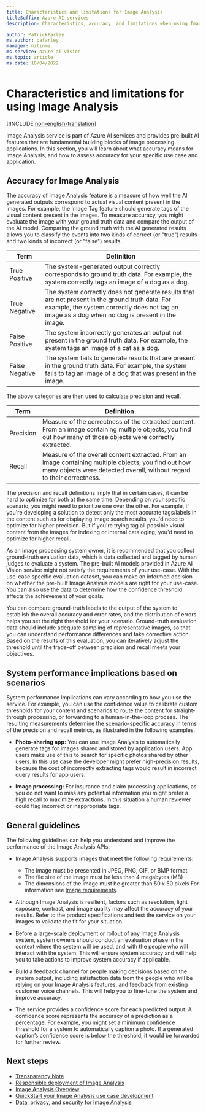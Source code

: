 ```yaml
---
title: Characteristics and limitations for Image Analysis
titleSuffix: Azure AI services
description: Characteristics, accuracy, and limitations when using Image Analysis service.

author: PatrickFarley
ms.author: pafarley
manager: nitinme
ms.service: azure-ai-vision
ms.topic: article
ms.date: 10/04/2022
---
```


# Characteristics and limitations for using Image Analysis

[!INCLUDE [non-english-translation](../includes/non-english-translation.md)]

Image Analysis service is part of Azure AI services and provides pre-built AI features that are fundamental building blocks of image processing applications. In this section, you will learn about what accuracy means for Image Analysis, and how to assess accuracy for your specific use case and application.

## Accuracy for Image Analysis

The accuracy of Image Analysis feature is a measure of how well the AI generated outputs correspond to actual visual content present in the images. For example, the Image Tag feature should generate tags of the visual content present in the images. To measure accuracy, you might evaluate the image with your ground truth data and compare the output of the AI model. Comparing the ground truth with the AI generated results allows you to classify the events into two kinds of correct (or "true") results and two kinds of incorrect (or "false") results.

| **Term** | **Definition** |
|----------|----------------|
| True Positive | The system-generated output correctly corresponds to ground truth data. For example, the system correctly tags an image of a dog as a dog. |
| True Negative | The system correctly does not generate results that are not present in the ground truth data. For example, the system correctly does not tag an image as a dog when no dog is present in the image. | 
| False Positive | The system incorrectly generates an output not present in the ground truth data. For example, the system tags an image of a cat as a dog. | 
| False Negative | The system fails to generate results that are present in the ground truth data. For example, the system fails to tag an image of a dog that was present in the image.|

The above categories are then used to calculate precision and recall.

| **Term** | **Definition** |
|----------|----------------|
| Precision | Measure of the correctness of the extracted content. From an image containing multiple objects, you find out how many of those objects were correctly extracted. |
| Recall | Measure of the overall content extracted. From an image containing multiple objects, you find out how many objects were detected overall, without regard to their correctness. |

The precision and recall definitions imply that in certain cases, it can be hard to optimize for both at the same time. Depending on your specific scenario, you might need to prioritize one over the other. For example, if you're developing a solution to detect only the most accurate tags/labels in the content such as for displaying image search results, you'd need to optimize for higher precision. But if you're trying tag all possible visual content from the images for indexing or internal cataloging, you'd need to optimize for higher recall.

As an image processing system owner, it is recommended that you collect ground-truth evaluation data, which is data collected and tagged by human judges to evaluate a system. The pre-built AI models provided in Azure AI Vision service might not satisfy the requirements of your use-case. With the use-case specific evaluation dataset, you can make an informed decision on whether the pre-built Image Analysis models are right for your use-case. You can also use the data to determine how the confidence threshold affects the achievement of your goals.

You can compare ground-truth labels to the output of the system to establish the overall accuracy and error rates, and the distribution of errors helps you set the right threshold for your scenario. Ground-truth evaluation data should include adequate sampling of representative images, so that you can understand performance differences and take corrective action. Based on the results of this evaluation, you can iteratively adjust the threshold until the trade-off between precision and recall meets your objectives.

## System performance implications based on scenarios

System performance implications can vary according to how you use the service. For example, you can use the confidence value to calibrate custom thresholds for your content and scenarios to route the content for straight-through processing, or forwarding to a human-in-the-loop process. The resulting measurements determine the scenario-specific accuracy in terms of the precision and recall metrics, as illustrated in the following examples.

- **Photo-sharing app:** You can use Image Analysis to automatically generate tags for images shared and stored by application users. App users make use of this to search for specific photos shared by other users. In this use case the developer might prefer high-precision results, because the cost of incorrectly extracting tags would result in incorrect query results for app users.

- **Image processing:** For insurance and claim processing applications, as you do not want to miss any potential information you might prefer a high recall to maximize extractions. In this situation a human reviewer could flag incorrect or inappropriate tags.

## General guidelines

The following guidelines can help you understand and improve the performance of the Image Analysis APIs:


* Image Analysis supports images that meet the following requirements:
   * The image must be presented in JPEG, PNG, GIF, or BMP format
   * The file size of the image must be less than 4 megabytes (MB)
   * The dimensions of the image must be greater than 50 x 50 pixels
For information see [Image requirements](/azure/ai-services/computer-vision/overview-image-analysis#image-requirements).

* Although Image Analysis is resilient, factors such as resolution, light exposure, contrast, and image quality may affect the accuracy of your results. Refer to the product specifications and test the service on your images to validate the fit for your situation.

* Before a large-scale deployment or rollout of any Image Analysis system, system owners should conduct an evaluation phase in the context where the system will be used, and with the people who will interact with the system. This will ensure system accuracy and will help you to take actions to improve system accuracy if applicable.

* Build a feedback channel for people making decisions based on the system output, including satisfaction data from the people who will be relying on your Image Analysis features, and feedback from existing customer voice channels. This will help you to fine-tune the system and improve accuracy.

* The service provides a confidence score for each predicted output. A confidence score represents the accuracy of a prediction as a percentage. For example, you might set a minimum confidence threshold for a system to automatically caption a photo. If a generated caption’s confidence score is below the threshold, it would be forwarded for further review.

## Next steps

* [Transparency Note](/azure/ai-foundry/responsible-ai/computer-vision/imageanalysis-transparency-note)
* [Responsible deployment of Image Analysis](/azure/ai-foundry/responsible-ai/computer-vision/imageanalysis-guidance-for-integration)
* [Image Analysis Overview](/azure/ai-services/computer-vision/overview-image-analysis)
* [QuickStart your Image Analysis use case development](/azure/ai-services/computer-vision/quickstarts-sdk/image-analysis-client-library)
* [Data, privacy, and security for Image Analysis](/azure/ai-foundry/responsible-ai/computer-vision/imageanalysis-data-privacy-security)
